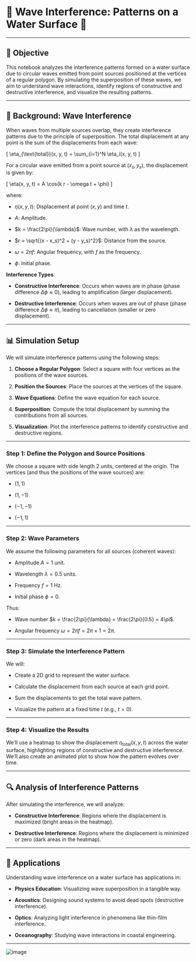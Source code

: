 # 🌊 Wave Interference: Patterns on a Water Surface 🌊

---

## 🎯 Objective
This notebook analyzes the interference patterns formed on a water surface due to circular waves emitted from point sources positioned at the vertices of a regular polygon. By simulating the superposition of these waves, we aim to understand wave interactions, identify regions of constructive and destructive interference, and visualize the resulting patterns.

---

## 📜 Background: Wave Interference
When waves from multiple sources overlap, they create interference patterns due to the principle of superposition. The total displacement at any point is the sum of the displacements from each wave:

\[
\eta_{\text{total}}(x, y, t) = \sum_{i=1}^N \eta_i(x, y, t)
\]

For a circular wave emitted from a point source at $(x_s, y_s)$, the displacement is given by:

\[
\eta(x, y, t) = A \cos(k r - \omega t + \phi)
\]

where:
- $\eta(x, y, t)$: Displacement at point $(x, y)$ and time $t$.
  
- $A$: Amplitude.
  
- $k = \frac{2\pi}{\lambda}$: Wave number, with $\lambda$ as the wavelength.
  
- $r = \sqrt{(x - x_s)^2 + (y - y_s)^2}$: Distance from the source.
  
- $\omega = 2\pi f$: Angular frequency, with $f$ as the frequency.
  
- $\phi$: Initial phase.

**Interference Types**:
- **Constructive Interference**: Occurs when waves are in phase (phase difference $\Delta\phi \approx 0$), leading to amplification (larger displacement).
  
- **Destructive Interference**: Occurs when waves are out of phase (phase difference $\Delta\phi \approx \pi$), leading to cancellation (smaller or zero displacement).

---

## 📊 Simulation Setup
We will simulate interference patterns using the following steps:
1. **Choose a Regular Polygon**: Select a square with four vertices as the positions of the wave sources.
   
2. **Position the Sources**: Place the sources at the vertices of the square.
   
3. **Wave Equations**: Define the wave equation for each source.
   
4. **Superposition**: Compute the total displacement by summing the contributions from all sources.
   
5. **Visualization**: Plot the interference patterns to identify constructive and destructive regions.

---

### Step 1: Define the Polygon and Source Positions
We choose a square with side length 2 units, centered at the origin. The vertices (and thus the positions of the wave sources) are:
- $(1, 1)$
  
- $(1, -1)$
  
- $(-1, -1)$
  
- $(-1, 1)$

---

### Step 2: Wave Parameters
We assume the following parameters for all sources (coherent waves):
- Amplitude $A = 1$ unit.
  
- Wavelength $\lambda = 0.5$ units.
  
- Frequency $f = 1$ Hz.
  
- Initial phase $\phi = 0$.

Thus:
- Wave number $k = \frac{2\pi}{\lambda} = \frac{2\pi}{0.5} = 4\pi$.
  
- Angular frequency $\omega = 2\pi f = 2\pi \times 1 = 2\pi$.

---

### Step 3: Simulate the Interference Pattern
We will:
- Create a 2D grid to represent the water surface.
  
- Calculate the displacement from each source at each grid point.
  
- Sum the displacements to get the total wave pattern.
  
- Visualize the pattern at a fixed time $t$ (e.g., $t = 0$).

---

### Step 4: Visualize the Results
We’ll use a heatmap to show the displacement $\eta_{\text{total}}(x, y, t)$ across the water surface, highlighting regions of constructive and destructive interference. We’ll also create an animated plot to show how the pattern evolves over time.

---

## 🔍 Analysis of Interference Patterns
After simulating the interference, we will analyze:
- **Constructive Interference**: Regions where the displacement is maximized (bright areas in the heatmap).
  
- **Destructive Interference**: Regions where the displacement is minimized or zero (dark areas in the heatmap).

---

## 🌟 Applications
Understanding wave interference on a water surface has applications in:
- **Physics Education**: Visualizing wave superposition in a tangible way.
  
- **Acoustics**: Designing sound systems to avoid dead spots (destructive interference).
  
- **Optics**: Analyzing light interference in phenomena like thin-film interference.
  
- **Oceanography**: Studying wave interactions in coastal engineering.

---


![image](https://github.com/user-attachments/assets/e1d9bf4a-302a-4b7b-b8dd-015cc8b8350f)



